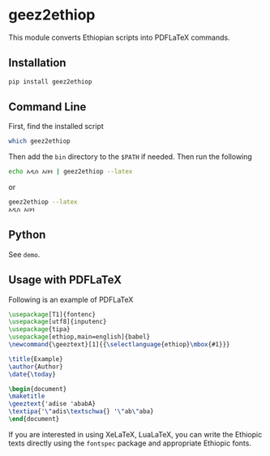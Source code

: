 # geez2ethiop

This module converts Ethiopian scripts into PDFLaTeX commands.

## Installation
```bash
pip install geez2ethiop
```

## Command Line
First, find the installed script
```bash
which geez2ethiop
```
Then add the `bin` directory to the `$PATH` if needed.
Then run the following
```bash
echo አዲስ አበባ | geez2ethiop --latex
```
or 
```bash
geez2ethiop --latex
አዲስ አበባ
```

## Python
See `demo`.

## Usage with PDFLaTeX
Following is an example of PDFLaTeX
```latex
\usepackage[T1]{fontenc}
\usepackage[utf8]{inputenc}
\usepackage{tipa}
\usepackage[ethiop,main=english]{babel}
\newcommand{\geeztext}[1]{{\selectlanguage{ethiop}\mbox{#1}}}

\title{Example}
\author{Author}
\date{\today}

\begin{document}
\maketitle
\geeztext{'adise 'ababA}
\textipa{'\"adis\textschwa{} '\"ab\"aba}
\end{document}
```
If you are interested in using XeLaTeX, LuaLaTeX, you can write the Ethiopic texts directly using the `fontspec` package and appropriate Ethiopic fonts.